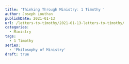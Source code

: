 ```yaml
---
title: 'Thinking Through Ministry: 1 Timothy '
author: Joseph Louthan
publishDate: 2021-01-13
url: /letters-to-timothy/2021-01-13-letters-to-timothy/
categories:
  - Ministry
tags:
  - 1 Timothy
series:
  - 'Philosophy of Ministry'
draft: true
---
```

